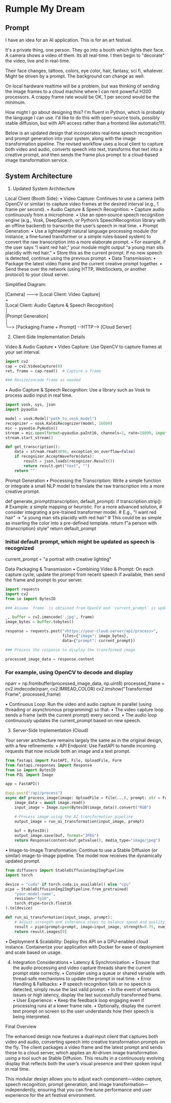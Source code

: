 # Rumple My Dream

## Prompt

I have an idea for an AI application. This is for an art festival.

It's a private thing, one person. They go into a booth which lights their face. A camera shows a video of them. Its all real-time. I then begin to "decorate" the video, live and  in real-time.

Their face changes, tattoos, colors, eye color, hair, fantasy, sci fi, whatever. Might be driven by a prompt. The background can change as well.

On local hardware realtime will be a problem, but was thinking of sending the image frames to a cloud machine where I can rent powerful H200 processors. A crappy frame rate would be OK, 1 per second would be the minimum.

How might I go about designing this? I'm fluent in Python, which is probably the language I can use. I'd like to do this with open-source tools, possibly stable diffusion, but with API access rather than a frontend like automatic111.

Below is an updated design that incorporates real‑time speech recognition and prompt generation into your system, along with the image transformation pipeline. The revised workflow uses a local client to capture both video and audio, converts speech into text, transforms that text into a creative prompt, and then sends the frame plus prompt to a cloud‑based image transformation service.

## System Architecture

1. Updated System Architecture

Local Client (Booth Side):
 • Video Capture: Continues to use a camera (with OpenCV or similar) to capture video frames at the desired interval (e.g., 1 frame per second).
 • Audio Capture & Speech Recognition:
 • Capture audio continuously from a microphone.
 • Use an open‑source speech recognition engine (e.g., Vosk, DeepSpeech, or Python’s SpeechRecognition library with an offline backend) to transcribe the user’s speech in real time.
 • Prompt Generation:
 • Use a lightweight natural language processing module (for instance, a fine‑tuned transformer or a simple rules‑based system) to convert the raw transcription into a more elaborate prompt.
 • For example, if the user says “I want red hair,” your module might output “a young man sits placidly with red hair.”
 • Store this as the current prompt. If no new speech is detected, continue using the previous prompt.
 • Data Transmission:
 • Package the latest video frame and the current creative prompt together.
 • Send these over the network (using HTTP, WebSockets, or another protocol) to your cloud server.

Simplified Diagram:

[Camera] ---> [Local Client: Video Capture]  
                   +  
           [Local Client: Audio Capture & Speech Recognition]  
                           │  
                     [Prompt Generation]  
                           │  
                           └─> [Packaging Frame + Prompt] --HTTP--> [Cloud Server]

2. Client‑Side Implementation Details

Video & Audio Capture
 • Video Capture:
Use OpenCV to capture frames at your set interval.

```python
import cv2
cap = cv2.VideoCapture(0)
ret, frame = cap.read()  # Capture a frame

### Resize/encode frame as needed
```

 • Audio Capture & Speech Recognition:
Use a library such as Vosk to process audio input in real time.

```python
import vosk, sys, json
import pyaudio

model = vosk.Model("path_to_vosk_model")
recognizer = vosk.KaldiRecognizer(model, 16000)
mic = pyaudio.PyAudio()
stream = mic.open(format=pyaudio.paInt16, channels=1, rate=16000, input=True, frames_per_buffer=8192)
stream.start_stream()

def get_transcription():
    data = stream.read(4096, exception_on_overflow=False)
    if recognizer.AcceptWaveform(data):
        result = json.loads(recognizer.Result())
        return result.get("text", "")
    return ""
```

Prompt Generation
 • Processing the Transcription:
Write a simple function or integrate a small NLP model to translate the raw transcription into a more creative prompt.

def generate_prompt(transcription, default_prompt):
    if transcription.strip():
        # Example: a simple mapping or heuristic. For a more advanced solution,
        # consider integrating a pre-trained transformer model.
        # E.g., "I want red hair" -> "a young man sits placidly with red hair"
        # This could be as simple as inserting the color into a pre-defined template.
        return f"a person with {transcription} style"
    return default_prompt

### Initial default prompt, which might be updated as speech is recognized

current_prompt = "a portrait with creative lighting"

Data Packaging & Transmission
 • Combining Video & Prompt:
On each capture cycle, update the prompt from recent speech if available, then send the frame and prompt to your server.

```python
import requests
import cv2
from io import BytesIO

### Assume `frame` is obtained from OpenCV and `current_prompt` is updated

_, buffer = cv2.imencode('.jpg', frame)
image_bytes = buffer.tobytes()

response = requests.post("<https://your-cloud-server/api/process>",
                         files={"image": image_bytes},
                         data={"prompt": current_prompt})

### Process the response to display the transformed image

processed_image_data = response.content
```

### For example, using OpenCV to decode and display

nparr = np.frombuffer(processed_image_data, np.uint8)
processed_frame = cv2.imdecode(nparr, cv2.IMREAD_COLOR)
cv2.imshow("Transformed Frame", processed_frame)

 • Continuous Loop:
Run the video and audio capture in parallel (using threading or asynchronous programming) so that:
 • The video capture loop sends a frame (with the current prompt) every second.
 • The audio loop continuously updates the current_prompt based on new speech.

3. Server‑Side Implementation (Cloud)

Your server architecture remains largely the same as in the original design, with a few refinements:
 • API Endpoint:
Use FastAPI to handle incoming requests that now include both an image and a text prompt.

```python
from fastapi import FastAPI, File, UploadFile, Form
from fastapi.responses import Response
from io import BytesIO
from PIL import Image

app = FastAPI()

@app.post("/api/process")
async def process_image(image: UploadFile = File(...), prompt: str = Form(...)):
    image_data = await image.read()
    input_image = Image.open(BytesIO(image_data)).convert("RGB")

    # Process image using the AI transformation pipeline
    output_image = run_ai_transformation(input_image, prompt)
    
    buf = BytesIO()
    output_image.save(buf, format="JPEG")
    return Response(content=buf.getvalue(), media_type="image/jpeg")
```

 • Image-to-Image Transformation:
Continue to use a Stable Diffusion (or similar) image-to-image pipeline. The model now receives the dynamically updated prompt.

```python
from diffusers import StableDiffusionImg2ImgPipeline
import torch

device = "cuda" if torch.cuda.is_available() else "cpu"
pipe = StableDiffusionImg2ImgPipeline.from_pretrained(
    "your-model-name",
    revision="fp16",
    torch_dtype=torch.float16
).to(device)

def run_ai_transformation(input_image, prompt):
    # Adjust strength and inference steps to balance speed and quality.
    result = pipe(prompt=prompt, image=input_image, strength=0.75, num_inference_steps=25)
    return result.images[0]
```

 • Deployment & Scalability:
Deploy this API on a GPU‑enabled cloud instance. Containerize your application with Docker for ease of deployment and scale based on usage.

4. Integration Considerations
 • Latency & Synchronization:
 • Ensure that the audio processing and video capture threads share the current prompt state correctly.
 • Consider using a queue or shared variable with thread‑safe mechanisms to update the prompt in real time.
 • Error Handling & Fallbacks:
 • If speech recognition fails or no speech is detected, simply reuse the last valid prompt.
 • In the event of network issues or high latency, display the last successfully transformed frame.
 • User Experience:
 • Keep the feedback loop engaging even if processing runs at a lower frame rate.
 • Optionally, display the current text prompt on screen so the user understands how their speech is being interpreted.

Final Overview

The enhanced design now features a dual‑input client that captures both video and audio, converting speech into creative transformation prompts on the fly. The client packages a video frame and the latest prompt and sends these to a cloud server, which applies an AI‑driven image transformation using a tool such as Stable Diffusion. This results in a continuously evolving display that reflects both the user’s visual presence and their spoken input in real time.

This modular design allows you to adjust each component—video capture, speech recognition, prompt generation, and image transformation—independently, ensuring that you can fine‑tune performance and user experience for the art festival environment.
